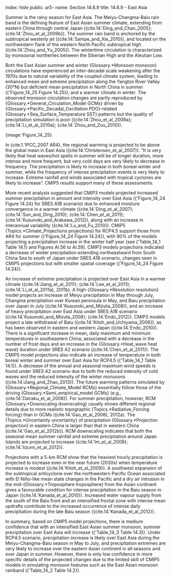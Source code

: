 index: hide
public: ar5-
name: Section 14.8.9
title: 14.8.9 - East Asia

Summer is the rainy season for East Asia. The Meiyu-Changma-Baiu rain band is the defining feature of East Asian summer climate, extending from eastern China through central Japan ({cite.14.'Ding_and_Chan_2005}; {cite.14.'Zhou_et_al_2009b}). The summer rain band is anchored by the subtropical westerly jet ({cite.14.'Sampe_and_Xie_2010}), and located on the northwestern flank of the western North Pacific subtropical high ({cite.14.'Zhou_and_Yu_2005}). The wintertime circulation is characterized by monsoonal northerlies between the Siberian High and the Aleutian Low.

Both the East Asian summer and winter {Glossary.*Monsoon monsoon} circulations have experienced an inter-decadal scale weakening after the 1970s due to natural variability of the coupled climate system, leading to enhanced mean and extreme precipitation along the Yangtze River Valley (30°N) but deficient mean precipitation in North China in summer ({'Figure_14_25 Figure 14.25}), and a warmer climate in winter. The observed monsoon circulation changes are partly reproduced by {Glossary.*General_Circulation_Model GCMs} driven by {Glossary.*Pacific_Decadal_Oscillation PDO}-related {Glossary.*Sea_Surface_Temperature SST} patterns but the quality of precipitation simulation is poor ({cite.14.'Zhou_et_al_2008a}; {cite.14.'Li_et_al_2010a}; {cite.14.'Zhou_and_Zou_2010}).

{image:'Figure_14_25}

In {cite.1.'IPCC_2007 AR4}, the regional warming is projected to be above the global mean in East Asia ({cite.14.'Christensen_et_al_2007}). “It is very likely that heat waves/hot spells in summer will be of longer duration, more intense and more frequent, but very cold days are very likely to decrease in frequency. The precipitation is likely to increase in both boreal winter and summer, while the frequency of intense precipitation events is very likely to increase. Extreme rainfall and winds associated with tropical cyclones are likely to increase”. CMIP5 results support many of these assessments.

More recent analysis suggested that CMIP3 models projected increased summer precipitation in amount and intensity over East Asia ({'Figure_14_24 Figure 14.24} for SRES A1B scenario) due to enhanced moisture convergence in a warmer climate ({cite.14.'Ding_et_al_2007}; {cite.14.'Sun_and_Ding_2010}; {cite.14.'Chen_et_al_2011}; {cite.14.'Kusunoki_and_Arakawa_2012}), along with an increase in interannual variability ({cite.14.'Lu_and_Fu_2010}). CMIP5 {Topics.*Climate_Projections projections} for RCP4.5 support those from AR4 for summer ({'Figure_14_24 Figure 14.24}), with 90% of the models projecting a precipitation increase in the winter half year (see {'Table_14_1 Table 14.1} and Figures AI.56 to AI.59). CMIP3 models projections indicated a decrease of winter precipitation extending northeastward from South China Sea to south of Japan under SRES A1B scenario, changes seen in CMIP5 projections but with smaller spatial coverage ({'Figure_14_24 Figure 14.24}).

An increase of extreme precipitation is projected over East Asia in a warmer climate ({cite.14.'Jiang_et_al_2011}; {cite.14.'Lee_et_al_2011}; {cite.14.'Li_et_al_2011a}, 2011b). A high-{Glossary.*Resolution resolution} model projects an increase of Meiyu precipitation in May through July, Changma precipitation over Korean peninsula in May, and Baiu precipitation over Japan in July ({cite.14.'Kusunoki_and_Mizuta_2008}), and an increase of heavy precipitation over East Asia under SRES A1B scenario ({cite.14.'Kusunoki_and_Mizuta_2008}; {cite.14.'Endo_2012}). CMIP3 models project a late withdrawal of Baiu ({cite.14.'Kitoh_and_Uchiyama_2006}), as has been observed in eastern and western Japan ({cite.14.'Endo_2010}). There is a significant increase in mean, daily maximum and minimum temperatures in southeastern China, associated with a decrease in the number of frost days and an increase in the {Glossary.*Heat_wave heat wave} duration under SRES A2 scenario ({cite.14.'Chen_et_al_2011}). The CMIP5 model projections also indicate an increase of temperature in both boreal winter and summer over East Asia for RCP4.5 ({'Table_14_1 Table 14.1}). A decrease of the annual and seasonal maximum wind speeds is found under SRES A2 scenario due to both the reduced intensity of cold waves and the reduced intensity of the winter monsoons ({cite.14.'Jiang_and_Zhao_2013}). The future warming patterns simulated by {Glossary.*Regional_Climate_Model RCMs} essentially follow those of the driving {Glossary.*Semi_empirical_model GCMs} (e.g., {cite.14.'Dairaku_et_al_2008}). For summer precipitation, however, RCM {Glossary.*Downscaling downscaling} usually shows different regional details due to more realistic topographic {Topics.*Radiative_Forcing forcing} than in GCMs ({cite.14.'Gao_et_al_2008}, 2012a). The {Topics.*Uncertainty uncertainty} of precipitation {Glossary.*Projection projection} in eastern China is larger than that in western China ({cite.14.'Gao_et_al_2012b}). RCM downscaling indicates that both the seasonal mean summer rainfall and extreme precipitation around Japan Islands are projected to increase ({cite.14.'Im_et_al_2008}; {cite.14.'Iizumi_et_al_2012}).

Projections with a 5-km RCM show that the heaviest hourly precipitation is projected to increase even in the near future (2030s) when temperature increase is modest ({cite.14.'Kitoh_et_al_2009}). A southwest expansion of the subtropical anticyclone over the northwestern Pacific Ocean associated with El Niño-like mean state changes in the Pacific and a dry air intrusion in the mid-{Glossary.*Troposphere troposphere} from the Asian continent gives a favourable condition for intense precipitation in the Baiu season in Japan ({cite.14.'Kanada_et_al_2010}). Increased water vapour supply from the south of the Baiu front and an intensified frontal zone with intense mean updrafts contribute to the increased occurrence of intense daily precipitation during the late Baiu season ({cite.14.'Kanada_et_al_2012}).

In summary, based on CMIP5 model projections, there is medium confidence that with an intensified East Asian summer monsoon, summer precipitation over East Asia will increase ({'Table_14_3 Table 14.3}). Under RCP4.5 scenario, precipitation increase is likely over East Asia during the Meiyu-Changma-Baiu season in May to July, and precipitation extremes are very likely to increase over the eastern Asian continent in all seasons and over Japan in summer. However, there is only low confidence in more specific details of the projected changes due to the limited skill of CMIP5 models in simulating monsoon features such as the East Asian monsoon rainband ({'Table_14_2 Table 14.2}).
